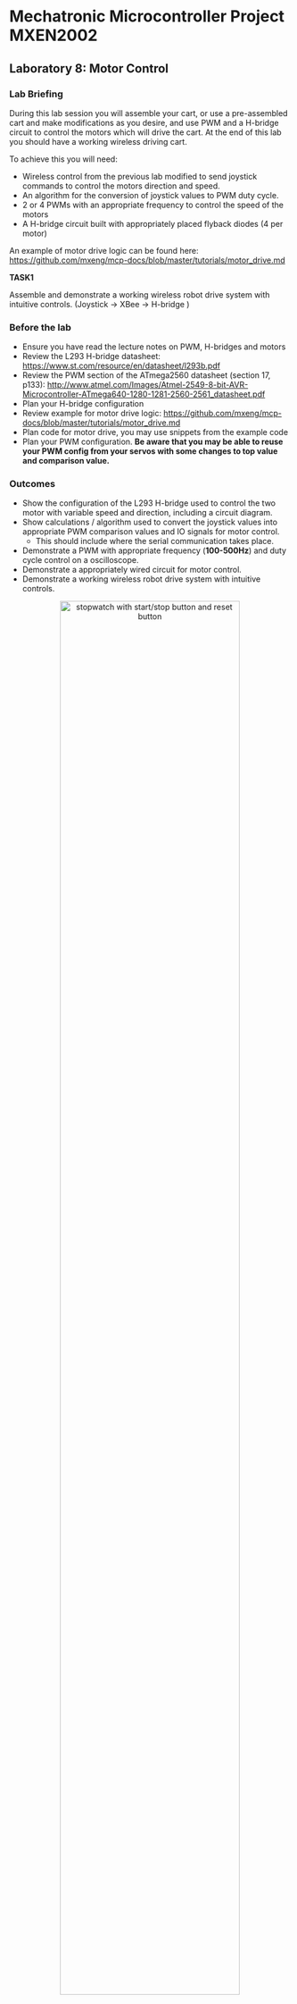 # Mechatronic Microcontroller Project MXEN2002

## Laboratory 8: Motor Control

### Lab Briefing

During this lab session you will assemble your cart, or use a pre-assembled cart and make modifications as you desire, and use PWM and a H-bridge circuit to control the motors which will drive the cart. At the end of this lab you should have a working wireless driving cart.

To achieve this you will need:
- Wireless control from the previous lab modified to send joystick commands to control the motors direction and speed.
- An algorithm for the conversion of joystick values to PWM duty cycle.
- 2 or 4 PWMs with an appropriate frequency to control the speed of the motors
- A H-bridge circuit built with appropriately placed flyback diodes (4 per motor)

An example of motor drive logic can be found here: https://github.com/mxeng/mcp-docs/blob/master/tutorials/motor_drive.md

**TASK1**

Assemble and demonstrate a working wireless robot drive system with intuitive controls. (Joystick -> XBee -> H-bridge )

### Before the lab
- Ensure you have read the lecture notes on PWM, H-bridges and motors
- Review the L293 H-bridge datasheet: https://www.st.com/resource/en/datasheet/l293b.pdf
- Review the PWM section of the ATmega2560 datasheet (section 17, p133): http://www.atmel.com/Images/Atmel-2549-8-bit-AVR-Microcontroller-ATmega640-1280-1281-2560-2561_datasheet.pdf
- Plan your H-bridge configuration
- Review example for motor drive logic: https://github.com/mxeng/mcp-docs/blob/master/tutorials/motor_drive.md
- Plan code for motor drive, you may use snippets from the example code
- Plan your PWM configuration. **Be aware that you may be able to reuse your PWM config from your servos with some changes to top value and comparison value.**

### Outcomes
- Show the configuration of the L293 H-bridge used to control the two motor with variable speed and direction, including a circuit diagram.
- Show calculations / algorithm used to convert the joystick values into appropriate PWM comparison values and IO signals for motor control.
  - This should include where the serial communication takes place.
- Demonstrate a PWM with appropriate frequency (**100-500Hz**) and duty cycle control on a oscilloscope.
- Demonstrate a appropriately wired circuit for motor control.
- Demonstrate a working wireless robot drive system with intuitive controls.

<p align="center"> <img src="https://github.com/mxeng/mcp-docs/blob/master/labs/robot_drive.png" alt="stopwatch with start/stop button and reset button" width="80%"> </p>

Suggested circuit:
<p align="center"> <img src="https://github.com/mxeng/mcp-docs/blob/master/labs/hbridge_twomotor.png" alt="stopwatch with start/stop button and reset button" width="60%"> </p>
